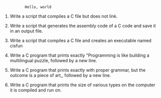               Hello, world

1.	Write a script that compiles a C file but does not link.



2.	Write a script that generates the assembly code of a C code and save it in an output file.





3.	Write a script that compiles a C file and creates an executable named cisfun



4.	Write a C program that prints exactly "Programming is like building a multilingual puzzle, followed by a new line.



5.	Write a C program that prints exactly with proper grammar, but the outcome is a piece of art,, followed by a new line.





6.	Write a C program that prints the size of various types on the computer it is compiled and run on.



